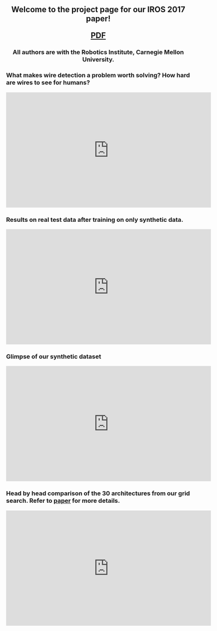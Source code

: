 <center>
 <h2>
   Welcome to the project page for our IROS 2017 paper! <br>

<a href="http://ri.cmu.edu/wp-content/uploads/2017/08/root.pdf">PDF</a>
 </h2>
 <h3>
  All authors are with the Robotics Institute, Carnegie Mellon University. 
 </h3>
</center>

### What makes wire detection a problem worth solving? How hard are wires to see for humans?
<iframe width="560" height="315" src="https://www.youtube.com/embed/AwRc0Nn_UBQ" frameborder="0" allowfullscreen></iframe>

### Results on **real** test data after training on **only synthetic** data.   
<iframe width="560" height="315" src="https://www.youtube.com/embed/YlcEybmGbok" frameborder="0" allowfullscreen></iframe>

### Glimpse of our synthetic dataset
<iframe width="560" height="315" src="https://www.youtube.com/embed/z6sPz-WPCWQ" frameborder="0" allowfullscreen></iframe>

### Head by head comparison of the 30 architectures from our grid search. Refer to [paper](http://ri.cmu.edu/wp-content/uploads/2017/08/root.pdf) for more details. 
<iframe width="560" height="315" src="https://www.youtube.com/embed/TnUAibRkgiU" frameborder="0" allowfullscreen></iframe>


